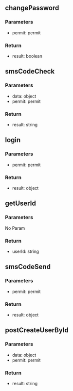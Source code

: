 
## changePassword

### Parameters
- permit: permit


### Return
- result: boolean


## smsCodeCheck

### Parameters
- data: object
- permit: permit


### Return
- result: string


## login

### Parameters
- permit: permit


### Return
- result: object


## getUserId

### Parameters
No Param

### Return
- userId: string


## smsCodeSend

### Parameters
- permit: permit


### Return
- result: object


## postCreateUserById

### Parameters
- data: object
- permit: permit


### Return
- result: string

